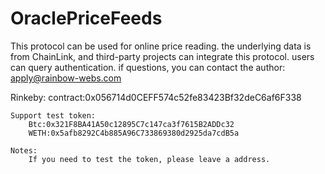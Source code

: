 # OraclePriceFeeds
This protocol can be used for online price reading. the underlying data is from ChainLink, and third-party projects can integrate this protocol. users can query authentication. if questions, you can contact the author: apply@rainbow-webs.com

Rinkeby:
    contract:0x056714d0CEFF574c52fe83423Bf32deC6af6F338

    Support test token:
        Btc:0x321F8BA41A50c12895C7c147ca3f7615B2ADDc32
        WETH:0x5afb8292C4b885A96C733869380d2925da7cdB5a

    Notes:
        If you need to test the token, please leave a address.